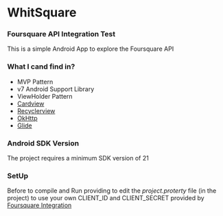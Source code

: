 # WhitSquare
### Foursquare API Integration Test

This is a simple Android App to explore the Foursquare API

### What I cand find in?

* MVP Pattern
* v7 Android Support Library
* ViewHolder Pattern
* [Cardview](http://developer.android.com/reference/android/support/v7/widget/CardView.html)
* [Recyclerview](http://developer.android.com/reference/android/support/v7/widget/RecyclerView.html)
* [OkHttp](http://square.github.io/okhttp/)
* [Glide](https://github.com/bumptech/glide)

### Android SDK Version ###
The project requires a minimum SDK version of 21

### SetUp
Before to compile and Run providing to edit the *project.proterty* file (in the project) to use your own CLIENT_ID and CLIENT_SECRET provided by [Foursquare Integration](https://developer.foursquare.com/)

